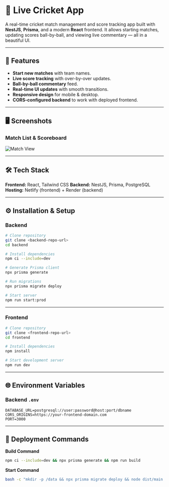 

# 🏏 Live Cricket App

A real-time cricket match management and score tracking app built with **NestJS**, **Prisma**, and a modern **React** frontend.
It allows starting matches, updating scores ball-by-ball, and viewing live commentary — all in a beautiful UI.

---

## 🚀 Features

* **Start new matches** with team names.
* **Live score tracking** with over-by-over updates.
* **Ball-by-ball commentary** feed.
* **Real-time UI updates** with smooth transitions.
* **Responsive design** for mobile & desktop.
* **CORS-configured backend** to work with deployed frontend.

---

## 🖥️ Screenshots

### Match List & Scoreboard

![Match View](./screenshots/match-view.png)

---

## 🛠️ Tech Stack

**Frontend:** React, Tailwind CSS
**Backend:** NestJS, Prisma, PostgreSQL
**Hosting:** Netlify (frontend) + Render (backend)

---

## ⚙️ Installation & Setup

### Backend

```bash
# Clone repository
git clone <backend-repo-url>
cd backend

# Install dependencies
npm ci --include=dev

# Generate Prisma client
npx prisma generate

# Run migrations
npx prisma migrate deploy

# Start server
npm run start:prod
```

---

### Frontend

```bash
# Clone repository
git clone <frontend-repo-url>
cd frontend

# Install dependencies
npm install

# Start development server
npm run dev
```

---

## 🌐 Environment Variables

### Backend `.env`

```env
DATABASE_URL=postgresql://user:password@host:port/dbname
CORS_ORIGINS=https://your-frontend-domain.com
PORT=3000
```

---

## 📡 Deployment Commands

**Build Command**

```bash
npm ci --include=dev && npx prisma generate && npm run build
```

**Start Command**

```bash
bash -c "mkdir -p /data && npx prisma migrate deploy && node dist/main.js"
```

